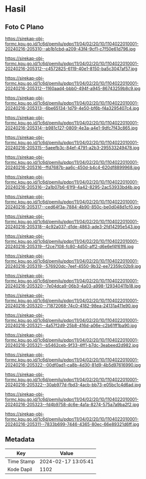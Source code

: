 # Hasil

## Foto C Plano

https://sirekap-obj-formc.kpu.go.id/1c6d/pemilu/pdpr/11/04/02/20/10/1104022010001-20240216-205310--ab1b1cbd-a209-43f4-9cf1-c7f50e61d796.jpg

https://sirekap-obj-formc.kpu.go.id/1c6d/pemilu/pdpr/11/04/02/20/10/1104022010001-20240216-205312--c4572825-6119-40e1-8150-ba5c3047af57.jpg

https://sirekap-obj-formc.kpu.go.id/1c6d/pemilu/pdpr/11/04/02/20/10/1104022010001-20240216-205312--1160aad4-bbb0-494f-a945-86743259b8c9.jpg

https://sirekap-obj-formc.kpu.go.id/1c6d/pemilu/pdpr/11/04/02/20/10/1104022010001-20240216-205313--6be65134-1d79-4e50-bf6b-f4a3295407c4.jpg

https://sirekap-obj-formc.kpu.go.id/1c6d/pemilu/pdpr/11/04/02/20/10/1104022010001-20240216-205314--b981c127-0809-4e3a-a4e1-9dfc7f43c865.jpg

https://sirekap-obj-formc.kpu.go.id/1c6d/pemilu/pdpr/11/04/02/20/10/1104022010001-20240216-205315--5aeefb3c-84ef-4791-a2b3-295533249478.jpg

https://sirekap-obj-formc.kpu.go.id/1c6d/pemilu/pdpr/11/04/02/20/10/1104022010001-20240216-205316--ffd7687b-aa6c-450d-b4c4-620df8899968.jpg

https://sirekap-obj-formc.kpu.go.id/1c6d/pemilu/pdpr/11/04/02/20/10/1104022010001-20240216-205316--2a1b07b6-61f9-4a42-8295-2ac53933bd4b.jpg

https://sirekap-obj-formc.kpu.go.id/1c6d/pemilu/pdpr/11/04/02/20/10/1104022010001-20240216-205317--ced64f3a-7884-4b90-850c-be0d048d1cf0.jpg

https://sirekap-obj-formc.kpu.go.id/1c6d/pemilu/pdpr/11/04/02/20/10/1104022010001-20240216-205318--4c92a037-d1de-4863-ade3-2fd14295e543.jpg

https://sirekap-obj-formc.kpu.go.id/1c6d/pemilu/pdpr/11/04/02/20/10/1104022010001-20240216-205319--f2ce7108-fc80-4d50-aff2-d6e6ef4f61f6.jpg

https://sirekap-obj-formc.kpu.go.id/1c6d/pemilu/pdpr/11/04/02/20/10/1104022010001-20240216-205319--576920dc-7eef-4550-9b32-ee72359c02b9.jpg

https://sirekap-obj-formc.kpu.go.id/1c6d/pemilu/pdpr/11/04/02/20/10/1104022010001-20240216-205320--7e04dca9-06b3-4a03-a998-129340411b18.jpg

https://sirekap-obj-formc.kpu.go.id/1c6d/pemilu/pdpr/11/04/02/20/10/1104022010001-20240216-205320--71872068-74c0-4182-98ea-24131a411e90.jpg

https://sirekap-obj-formc.kpu.go.id/1c6d/pemilu/pdpr/11/04/02/20/10/1104022010001-20240216-205321--4a57f2d9-25b8-416d-a06e-c2b61ff1ba90.jpg

https://sirekap-obj-formc.kpu.go.id/1c6d/pemilu/pdpr/11/04/02/20/10/1104022010001-20240216-205321--b5462ceb-9f33-4ff1-b7dc-3eabeed2d982.jpg

https://sirekap-obj-formc.kpu.go.id/1c6d/pemilu/pdpr/11/04/02/20/10/1104022010001-20240216-205322--00df0ad1-ca8b-4d30-81d9-4b5d97616990.jpg

https://sirekap-obj-formc.kpu.go.id/1c6d/pemilu/pdpr/11/04/02/20/10/1104022010001-20240216-205322--30ab977d-fbd3-4acb-bb73-e05bc1c4d6ad.jpg

https://sirekap-obj-formc.kpu.go.id/1c6d/pemilu/pdpr/11/04/02/20/10/1104022010001-20240216-205323--fd4b9758-dc6e-4a1a-8274-575a7a9ba2f2.jpg

https://sirekap-obj-formc.kpu.go.id/1c6d/pemilu/pdpr/11/04/02/20/10/1104022010001-20240216-205311--7833b699-7446-4365-80ec-66e89321d6ff.jpg


## Metadata

| Key        | Value               |
| ---------- | ------------------- |
| Time Stamp | 2024-02-17 13:05:41 |
| Kode Dapil | 1102                |



